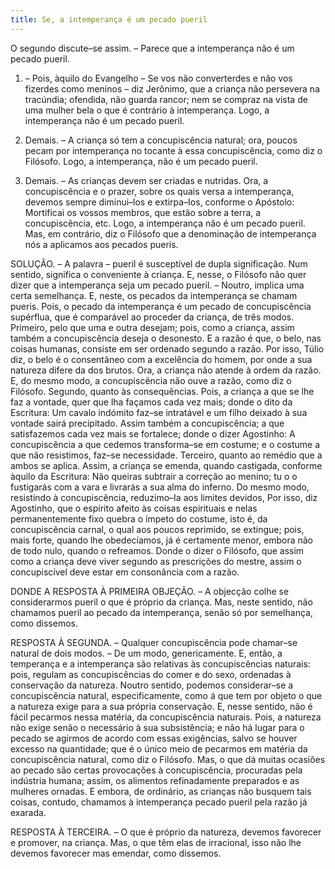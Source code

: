 ```yaml
---
title: Se, a intemperança é um pecado pueril
---
```


O segundo discute–se assim. – Parece que a intemperança não é um pecado pueril.  

1. – Pois, àquilo do Evangelho – Se vos não converterdes e não vos fizerdes como meninos – diz Jerônimo, que a criança não persevera na tracúndia; ofendida, não guarda rancor; nem se compraz na vista de uma mulher bela o que é contrário à intemperança. Logo, a intemperança não é um pecado pueril.  

2. Demais. – A criança só tem a concupiscência natural; ora, poucos pecam por intemperança no tocante à essa concupiscência, como diz o Filósofo. Logo, a intemperança, não é um pecado pueril.  

3. Demais. – As crianças devem ser criadas e nutridas. Ora, a concupiscência e o prazer, sobre os quais versa a intemperança, devemos sempre diminui–los e extirpa–Ios, conforme o Apóstolo: Mortificai os vossos membros, que estão sobre a terra, a concupiscência, etc. Logo, a intemperança não é um pecado pueril.  Mas, em contrário, diz o Filósofo que a denominação de intemperança nós a aplicamos aos pecados pueris.  

SOLUÇÃO. – A palavra – pueril é susceptível de dupla significação. Num sentido, significa o conveniente à criança. E, nesse, o Filósofo não quer dizer que a intemperança seja um pecado pueril. – Noutro, implica uma certa semelhança. E, neste, os pecados da intemperança se chamam pueris. Pois, o pecado da intemperança é um pecado de concupiscência supérflua, que é comparável ao proceder da criança, de três modos.  Primeiro, pelo que uma e outra desejam; pois, como a criança, assim também a concupiscência deseja o desonesto. E a razão é que, o belo, nas coisas humanas, consiste em ser ordenado segundo a razão. Por isso, Túlio diz, o belo é o consentâneo com a excelência do homem, por onde a sua natureza difere da dos brutos. Ora, a criança não atende à ordem da razão. E, do mesmo modo, a concupiscência não ouve a razão, como diz o Filósofo.  Segundo, quanto às consequências. Pois, a criança a que se lhe faz a vontade, quer que lha façamos cada vez mais; donde o dito da Escritura: Um cavalo indómito faz–se intratável e um filho deixado à sua vontade sairá precipitado. Assim também a concupiscência; a que satisfazemos cada vez mais se fortalece; donde o dizer Agostinho: A concupiscência a que cedemos transforma–se em costume; e o costume a que não resistimos, faz–se necessidade. Terceiro, quanto ao remédio que a ambos se aplica. Assim, a criança se emenda, quando castigada, conforme àquilo da Escritura: Não queiras subtrair a correção ao menino; tu o o fustigarás com a vara e livrarás a sua alma do inferno. Do mesmo modo, resistindo à concupiscência, reduzimo–Ia aos limites devidos, Por isso, diz Agostinho, que o espírito afeito às coisas espirituais e nelas permanentemente fixo quebra o ímpeto do costume, isto é, da concupiscência carnal, o qual aos poucos reprimido, se extingue; pois, mais forte, quando lhe obedecíamos, já é certamente menor, embora não de todo nulo, quando o refreamos. Donde o dizer o Filósofo, que assim como a criança deve viver segundo as prescrições do mestre, assim o concupiscível deve estar em consonância com a razão.  

DONDE A RESPOSTA À PRIMEIRA OBJEÇÃO. – A objecção colhe se considerarmos pueril o que é próprio da criança. Mas, neste sentido, não chamamos pueril ao pecado da intemperança, senão só por semelhança, como dissemos.  

RESPOSTA À SEGUNDA. – Qualquer concupiscência pode chamar–se natural de dois modos. – De um modo, genericamente. E, então, a temperança e a intemperança são relativas às concupiscências naturais: pois, regulam as concupiscências do comer e do sexo, ordenadas à conservação da natureza. Noutro sentido, podemos considerar–se a concupiscência natural, especificamente, como á que tem por objeto o que a natureza exige para a sua própria conservação. E, nesse sentido, não é fácil pecarmos nessa matéria, da concupiscência naturais. Pois, a natureza não exige senão o necessário à sua subsistência; e não há lugar para o pecado se agirmos de acordo com essas exigências, salvo se houver excesso na quantidade; que é o único meio de pecarmos em matéria da concupiscência natural, como diz o Filósofo. Mas, o que dá muitas ocasiões ao pecado são certas provocações à concupiscência, procuradas pela indústria humana; assim, os alimentos refinadamente preparados e as mulheres ornadas. E embora, de ordinário, as crianças não busquem tais coisas, contudo, chamamos à intemperança pecado pueril pela razão já exarada.  

RESPOSTA À TERCEIRA. – O que é próprio da natureza, devemos favorecer e promover, na criança. Mas, o que têm elas de irracional, isso não lhe devemos favorecer mas emendar, como dissemos.